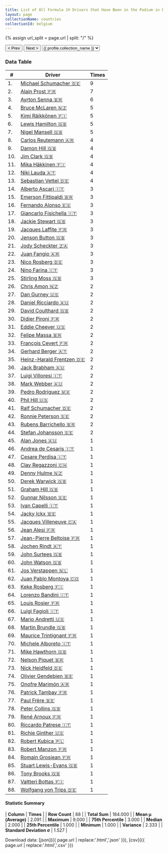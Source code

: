 ```yaml
---
title: List of All Formula 1® Drivers that Have Been in the Podium in Belgium by Number of Times
layout: page
collectionName: countries
collectionId: belgium
---
```


{% assign url_split = page.url | split: "/" %}
<div id="collection-navigation">
<button onclick="selector.options[selector.selectedIndex-1].value && (window.location = selector.options[selector.selectedIndex-1].value);">&lt; Prev</button>
<button onclick="selector.options[selector.selectedIndex+1].value && (window.location = selector.options[selector.selectedIndex+1].value);">Next &gt;</button>
<select id="selector" onchange="this.options[this.selectedIndex].value && (window.location = this.options[this.selectedIndex].value);">
  {% for collectionId in site.data[page.collectionName].refs %}
    {% if collectionId == page.collectionId %}
      {% assign selected = "selected" %}
    {% else %}
      {% assign selected = "" %}
    {% endif %}
    {% assign profile = site.data[page.collectionName][collectionId].profile %}
    <option value="/f1/{{ page.collectionName }}/{{ collectionId }}/{{ url_split[4] }}" {{ selected }}>{{ profile.collection_name }}</option>
  {% endfor %}
</select>
</div>

<canvas id="chart" width="400" height="180"></canvas>
<script>
var data = {
    "datasets": [
        {
            "backgroundColor": [
                "#9C8E8D",
                "#9C8E8D",
                "#9C8E8D",
                "#9C8E8D",
                "#9C8E8D",
                "#9C8E8D",
                "#9C8E8D",
                "#9C8E8D",
                "#9C8E8D",
                "#9C8E8D",
                "#9C8E8D",
                "#9C8E8D",
                "#9C8E8D",
                "#9C8E8D",
                "#9C8E8D",
                "#9C8E8D",
                "#9C8E8D",
                "#9C8E8D",
                "#9C8E8D",
                "#9C8E8D",
                "#9C8E8D",
                "#9C8E8D",
                "#9C8E8D",
                "#9C8E8D",
                "#9C8E8D",
                "#9C8E8D",
                "#9C8E8D",
                "#9C8E8D",
                "#9C8E8D",
                "#9C8E8D",
                "#9C8E8D",
                "#9C8E8D",
                "#9C8E8D",
                "#9C8E8D",
                "#9C8E8D",
                "#9C8E8D",
                "#9C8E8D",
                "#9C8E8D",
                "#9C8E8D",
                "#9C8E8D",
                "#9C8E8D",
                "#9C8E8D",
                "#9C8E8D",
                "#9C8E8D",
                "#9C8E8D",
                "#9C8E8D",
                "#9C8E8D",
                "#9C8E8D",
                "#9C8E8D",
                "#9C8E8D",
                "#9C8E8D",
                "#9C8E8D",
                "#9C8E8D",
                "#9C8E8D",
                "#9C8E8D",
                "#9C8E8D",
                "#9C8E8D",
                "#9C8E8D",
                "#9C8E8D",
                "#9C8E8D",
                "#9C8E8D",
                "#9C8E8D",
                "#9C8E8D",
                "#9C8E8D",
                "#9C8E8D",
                "#9C8E8D",
                "#9C8E8D",
                "#9C8E8D",
                "#9C8E8D",
                "#9C8E8D",
                "#9C8E8D",
                "#9C8E8D",
                "#9C8E8D",
                "#9C8E8D",
                "#9C8E8D",
                "#9C8E8D",
                "#9C8E8D",
                "#9C8E8D",
                "#9C8E8D",
                "#9C8E8D",
                "#9C8E8D",
                "#9C8E8D",
                "#9C8E8D",
                "#9C8E8D",
                "#9C8E8D",
                "#9C8E8D",
                "#9C8E8D",
                "#9C8E8D"
            ],
            "borderColor": [
                "#1D181E",
                "#1D181E",
                "#1D181E",
                "#1D181E",
                "#1D181E",
                "#1D181E",
                "#1D181E",
                "#1D181E",
                "#1D181E",
                "#1D181E",
                "#1D181E",
                "#1D181E",
                "#1D181E",
                "#1D181E",
                "#1D181E",
                "#1D181E",
                "#1D181E",
                "#1D181E",
                "#1D181E",
                "#1D181E",
                "#1D181E",
                "#1D181E",
                "#1D181E",
                "#1D181E",
                "#1D181E",
                "#1D181E",
                "#1D181E",
                "#1D181E",
                "#1D181E",
                "#1D181E",
                "#1D181E",
                "#1D181E",
                "#1D181E",
                "#1D181E",
                "#1D181E",
                "#1D181E",
                "#1D181E",
                "#1D181E",
                "#1D181E",
                "#1D181E",
                "#1D181E",
                "#1D181E",
                "#1D181E",
                "#1D181E",
                "#1D181E",
                "#1D181E",
                "#1D181E",
                "#1D181E",
                "#1D181E",
                "#1D181E",
                "#1D181E",
                "#1D181E",
                "#1D181E",
                "#1D181E",
                "#1D181E",
                "#1D181E",
                "#1D181E",
                "#1D181E",
                "#1D181E",
                "#1D181E",
                "#1D181E",
                "#1D181E",
                "#1D181E",
                "#1D181E",
                "#1D181E",
                "#1D181E",
                "#1D181E",
                "#1D181E",
                "#1D181E",
                "#1D181E",
                "#1D181E",
                "#1D181E",
                "#1D181E",
                "#1D181E",
                "#1D181E",
                "#1D181E",
                "#1D181E",
                "#1D181E",
                "#1D181E",
                "#1D181E",
                "#1D181E",
                "#1D181E",
                "#1D181E",
                "#1D181E",
                "#1D181E",
                "#1D181E",
                "#1D181E",
                "#1D181E"
            ],
            "borderWidth": 1,
            "data": [
                9.0,
                7.0,
                6.0,
                5.0,
                5.0,
                5.0,
                5.0,
                4.0,
                4.0,
                4.0,
                4.0,
                4.0,
                4.0,
                3.0,
                3.0,
                3.0,
                3.0,
                3.0,
                3.0,
                3.0,
                3.0,
                3.0,
                3.0,
                3.0,
                3.0,
                2.0,
                2.0,
                2.0,
                2.0,
                2.0,
                2.0,
                2.0,
                2.0,
                2.0,
                2.0,
                2.0,
                2.0,
                2.0,
                2.0,
                2.0,
                2.0,
                2.0,
                2.0,
                2.0,
                1.0,
                1.0,
                1.0,
                1.0,
                1.0,
                1.0,
                1.0,
                1.0,
                1.0,
                1.0,
                1.0,
                1.0,
                1.0,
                1.0,
                1.0,
                1.0,
                1.0,
                1.0,
                1.0,
                1.0,
                1.0,
                1.0,
                1.0,
                1.0,
                1.0,
                1.0,
                1.0,
                1.0,
                1.0,
                1.0,
                1.0,
                1.0,
                1.0,
                1.0,
                1.0,
                1.0,
                1.0,
                1.0,
                1.0,
                1.0,
                1.0,
                1.0,
                1.0,
                1.0
            ],
            "label": "Times"
        }
    ],
    "labels": [
        "Michael Schumacher",
        "Alain Prost",
        "Ayrton Senna",
        "Bruce McLaren",
        "Kimi Räikkönen",
        "Lewis Hamilton",
        "Nigel Mansell",
        "Carlos Reutemann",
        "Damon Hill",
        "Jim Clark",
        "Mika Häkkinen",
        "Niki Lauda",
        "Sebastian Vettel",
        "Alberto Ascari",
        "Emerson Fittipaldi",
        "Fernando Alonso",
        "Giancarlo Fisichella",
        "Jackie Stewart",
        "Jacques Laffite",
        "Jenson Button",
        "Jody Scheckter",
        "Juan Fangio",
        "Nico Rosberg",
        "Nino Farina",
        "Stirling Moss",
        "Chris Amon",
        "Dan Gurney",
        "Daniel Ricciardo",
        "David Coulthard",
        "Didier Pironi",
        "Eddie Cheever",
        "Felipe Massa",
        "François Cevert",
        "Gerhard Berger",
        "Heinz-Harald Frentzen",
        "Jack Brabham",
        "Luigi Villoresi",
        "Mark Webber",
        "Pedro Rodríguez",
        "Phil Hill",
        "Ralf Schumacher",
        "Ronnie Peterson",
        "Rubens Barrichello",
        "Stefan Johansson",
        "Alan Jones",
        "Andrea de Cesaris",
        "Cesare Perdisa",
        "Clay Regazzoni",
        "Denny Hulme",
        "Derek Warwick",
        "Graham Hill",
        "Gunnar Nilsson",
        "Ivan Capelli",
        "Jacky Ickx",
        "Jacques Villeneuve",
        "Jean Alesi",
        "Jean-Pierre Beltoise",
        "Jochen Rindt",
        "John Surtees",
        "John Watson",
        "Jos Verstappen",
        "Juan Pablo Montoya",
        "Keke Rosberg",
        "Lorenzo Bandini",
        "Louis Rosier",
        "Luigi Fagioli",
        "Mario Andretti",
        "Martin Brundle",
        "Maurice Trintignant",
        "Michele Alboreto",
        "Mike Hawthorn",
        "Nelson Piquet",
        "Nick Heidfeld",
        "Olivier Gendebien",
        "Onofre Marimón",
        "Patrick Tambay",
        "Paul Frère",
        "Peter Collins",
        "René Arnoux",
        "Riccardo Patrese",
        "Richie Ginther",
        "Robert Kubica",
        "Robert Manzon",
        "Romain Grosjean",
        "Stuart Lewis-Evans",
        "Tony Brooks",
        "Valtteri Bottas",
        "Wolfgang von Trips"
    ]
};
var options = {
  legend: {
    display: false
  },
  scales: {
    xAxes: [{
      ticks: {
        beginAtZero: true,
        maxRotation: 180,
        display: window.innerWidth > 800
      }
    }],
    yAxes: [{
      ticks: {
        beginAtZero: true
      }
    }]
  },
  onResize: function(chart, size) {
    chart.options.scales.xAxes[0].ticks.display = size.width > 800;
  }
};
var chart = new Chart("chart", {
    data: data,
    type: 'bar',
    options: options
});
</script>



### Data Table

| # | Driver | Times |
|--|--|--|
| 1. | [Michael Schumacher 🇩🇪](/f1/drivers/michael_schumacher) | 9 |
| 2. | [Alain Prost 🇫🇷](/f1/drivers/prost) | 7 |
| 3. | [Ayrton Senna 🇧🇷](/f1/drivers/senna) | 6 |
| 4. | [Bruce McLaren 🇳🇿](/f1/drivers/mclaren) | 5 |
| 5. | [Kimi Räikkönen 🇫🇮](/f1/drivers/raikkonen) | 5 |
| 6. | [Lewis Hamilton 🇬🇧](/f1/drivers/hamilton) | 5 |
| 7. | [Nigel Mansell 🇬🇧](/f1/drivers/mansell) | 5 |
| 8. | [Carlos Reutemann 🇦🇷](/f1/drivers/reutemann) | 4 |
| 9. | [Damon Hill 🇬🇧](/f1/drivers/damon_hill) | 4 |
| 10. | [Jim Clark 🇬🇧](/f1/drivers/clark) | 4 |
| 11. | [Mika Häkkinen 🇫🇮](/f1/drivers/hakkinen) | 4 |
| 12. | [Niki Lauda 🇦🇹](/f1/drivers/lauda) | 4 |
| 13. | [Sebastian Vettel 🇩🇪](/f1/drivers/vettel) | 4 |
| 14. | [Alberto Ascari 🇮🇹](/f1/drivers/ascari) | 3 |
| 15. | [Emerson Fittipaldi 🇧🇷](/f1/drivers/emerson_fittipaldi) | 3 |
| 16. | [Fernando Alonso 🇪🇸](/f1/drivers/alonso) | 3 |
| 17. | [Giancarlo Fisichella 🇮🇹](/f1/drivers/fisichella) | 3 |
| 18. | [Jackie Stewart 🇬🇧](/f1/drivers/stewart) | 3 |
| 19. | [Jacques Laffite 🇫🇷](/f1/drivers/laffite) | 3 |
| 20. | [Jenson Button 🇬🇧](/f1/drivers/button) | 3 |
| 21. | [Jody Scheckter 🇿🇦](/f1/drivers/scheckter) | 3 |
| 22. | [Juan Fangio 🇦🇷](/f1/drivers/fangio) | 3 |
| 23. | [Nico Rosberg 🇩🇪](/f1/drivers/rosberg) | 3 |
| 24. | [Nino Farina 🇮🇹](/f1/drivers/farina) | 3 |
| 25. | [Stirling Moss 🇬🇧](/f1/drivers/moss) | 3 |
| 26. | [Chris Amon 🇳🇿](/f1/drivers/amon) | 2 |
| 27. | [Dan Gurney 🇺🇸](/f1/drivers/gurney) | 2 |
| 28. | [Daniel Ricciardo 🇦🇺](/f1/drivers/ricciardo) | 2 |
| 29. | [David Coulthard 🇬🇧](/f1/drivers/coulthard) | 2 |
| 30. | [Didier Pironi 🇫🇷](/f1/drivers/pironi) | 2 |
| 31. | [Eddie Cheever 🇺🇸](/f1/drivers/cheever) | 2 |
| 32. | [Felipe Massa 🇧🇷](/f1/drivers/massa) | 2 |
| 33. | [François Cevert 🇫🇷](/f1/drivers/cevert) | 2 |
| 34. | [Gerhard Berger 🇦🇹](/f1/drivers/berger) | 2 |
| 35. | [Heinz-Harald Frentzen 🇩🇪](/f1/drivers/frentzen) | 2 |
| 36. | [Jack Brabham 🇦🇺](/f1/drivers/jack_brabham) | 2 |
| 37. | [Luigi Villoresi 🇮🇹](/f1/drivers/villoresi) | 2 |
| 38. | [Mark Webber 🇦🇺](/f1/drivers/webber) | 2 |
| 39. | [Pedro Rodríguez 🇲🇽](/f1/drivers/rodriguez) | 2 |
| 40. | [Phil Hill 🇺🇸](/f1/drivers/phil_hill) | 2 |
| 41. | [Ralf Schumacher 🇩🇪](/f1/drivers/ralf_schumacher) | 2 |
| 42. | [Ronnie Peterson 🇸🇪](/f1/drivers/peterson) | 2 |
| 43. | [Rubens Barrichello 🇧🇷](/f1/drivers/barrichello) | 2 |
| 44. | [Stefan Johansson 🇸🇪](/f1/drivers/johansson) | 2 |
| 45. | [Alan Jones 🇦🇺](/f1/drivers/jones) | 1 |
| 46. | [Andrea de Cesaris 🇮🇹](/f1/drivers/cesaris) | 1 |
| 47. | [Cesare Perdisa 🇮🇹](/f1/drivers/perdisa) | 1 |
| 48. | [Clay Regazzoni 🇨🇭](/f1/drivers/regazzoni) | 1 |
| 49. | [Denny Hulme 🇳🇿](/f1/drivers/hulme) | 1 |
| 50. | [Derek Warwick 🇬🇧](/f1/drivers/warwick) | 1 |
| 51. | [Graham Hill 🇬🇧](/f1/drivers/hill) | 1 |
| 52. | [Gunnar Nilsson 🇸🇪](/f1/drivers/nilsson) | 1 |
| 53. | [Ivan Capelli 🇮🇹](/f1/drivers/capelli) | 1 |
| 54. | [Jacky Ickx 🇧🇪](/f1/drivers/ickx) | 1 |
| 55. | [Jacques Villeneuve 🇨🇦](/f1/drivers/villeneuve) | 1 |
| 56. | [Jean Alesi 🇫🇷](/f1/drivers/alesi) | 1 |
| 57. | [Jean-Pierre Beltoise 🇫🇷](/f1/drivers/beltoise) | 1 |
| 58. | [Jochen Rindt 🇦🇹](/f1/drivers/rindt) | 1 |
| 59. | [John Surtees 🇬🇧](/f1/drivers/surtees) | 1 |
| 60. | [John Watson 🇬🇧](/f1/drivers/watson) | 1 |
| 61. | [Jos Verstappen 🇳🇱](/f1/drivers/verstappen) | 1 |
| 62. | [Juan Pablo Montoya 🇨🇴](/f1/drivers/montoya) | 1 |
| 63. | [Keke Rosberg 🇫🇮](/f1/drivers/keke_rosberg) | 1 |
| 64. | [Lorenzo Bandini 🇮🇹](/f1/drivers/bandini) | 1 |
| 65. | [Louis Rosier 🇫🇷](/f1/drivers/rosier) | 1 |
| 66. | [Luigi Fagioli 🇮🇹](/f1/drivers/fagioli) | 1 |
| 67. | [Mario Andretti 🇺🇸](/f1/drivers/mario_andretti) | 1 |
| 68. | [Martin Brundle 🇬🇧](/f1/drivers/brundle) | 1 |
| 69. | [Maurice Trintignant 🇫🇷](/f1/drivers/trintignant) | 1 |
| 70. | [Michele Alboreto 🇮🇹](/f1/drivers/alboreto) | 1 |
| 71. | [Mike Hawthorn 🇬🇧](/f1/drivers/hawthorn) | 1 |
| 72. | [Nelson Piquet 🇧🇷](/f1/drivers/piquet) | 1 |
| 73. | [Nick Heidfeld 🇩🇪](/f1/drivers/heidfeld) | 1 |
| 74. | [Olivier Gendebien 🇧🇪](/f1/drivers/gendebien) | 1 |
| 75. | [Onofre Marimón 🇦🇷](/f1/drivers/marimon) | 1 |
| 76. | [Patrick Tambay 🇫🇷](/f1/drivers/tambay) | 1 |
| 77. | [Paul Frère 🇧🇪](/f1/drivers/frere) | 1 |
| 78. | [Peter Collins 🇬🇧](/f1/drivers/collins) | 1 |
| 79. | [René Arnoux 🇫🇷](/f1/drivers/arnoux) | 1 |
| 80. | [Riccardo Patrese 🇮🇹](/f1/drivers/patrese) | 1 |
| 81. | [Richie Ginther 🇺🇸](/f1/drivers/ginther) | 1 |
| 82. | [Robert Kubica 🇵🇱](/f1/drivers/kubica) | 1 |
| 83. | [Robert Manzon 🇫🇷](/f1/drivers/manzon) | 1 |
| 84. | [Romain Grosjean 🇫🇷](/f1/drivers/grosjean) | 1 |
| 85. | [Stuart Lewis-Evans 🇬🇧](/f1/drivers/lewis-evans) | 1 |
| 86. | [Tony Brooks 🇬🇧](/f1/drivers/brooks) | 1 |
| 87. | [Valtteri Bottas 🇫🇮](/f1/drivers/bottas) | 1 |
| 88. | [Wolfgang von Trips 🇩🇪](/f1/drivers/trips) | 1 |

#### Statistic Summary

| **Column** | **Times** |
| **Row Count** | 88 |
| **Total Sum** | 184.000 |
| **Mean μ (Average)** | 2.091 |
| **Maximum** | 9.000 |
| **75th Percentile** | 3.000 |
| **Median** | 2.000 |
| **25th Percentile** | 1.000 |
| **Minimum** | 1.000 |
| **Variance** | 2.333 |
| **Standard Deviation σ** | 1.527 |

Download data: [json]({{ page.url | replace:'.html','.json' }}), [csv]({{ page.url | replace:'.html','.csv' }})

